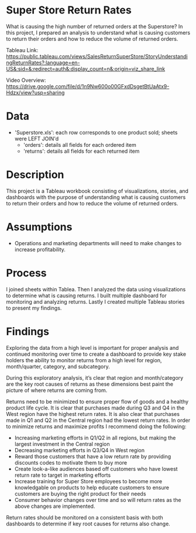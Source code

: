 # Super Store Return Rates
What is causing the high number of returned orders at the Superstore? In this project, I prepared an analysis to understand what is causing customers to return their orders and how to reduce the volume of returned orders.

Tableau Link: https://public.tableau.com/views/SalesReturnSuperStore/StoryUnderstandingReturnRates?:language=en-US&:sid=&:redirect=auth&:display_count=n&:origin=viz_share_link

Video Overview: https://drive.google.com/file/d/1n9Nw600o00GFxdDsgetBtUaAtx9-Hdzx/view?usp=sharing


# Data
* 'Superstore.xls': each row corresponds to one product sold; sheets were LEFT JOIN'd
  * 'orders': details all fields for each ordered item
  * 'returns': details all fields for each returned item
 
# Description
This project is a Tableau workbook consisting of visualizations, stories, and dashboards with the purpose of understanding what is causing customers to return their orders and how to reduce the volume of returned orders.

# Assumptions
* Operations and marketing departments will need to make changes to increase profitability.

# Process
I joined sheets within Tablea. Then I analyzed the data using visualizations to determine what is causing returns. I built multiple dashboard for monitoring and analyzing returns. Lastly I created multiple Tableau stories to present my findings.

# Findings
Exploring the data from a high level is important for proper analysis and continued monitoring over time to create a dashboard to provide key stake holders the ability to monitor returns from a high level for region, month/quarter, category, and subcategory. 

During this exploratory analysis, it’s clear that region and month/category are the key root causes of returns as these dimensions best paint the picture of where returns are coming from.

Returns need to be minimized to ensure proper flow of goods and a healthy product life cycle. It is clear that purchases made during Q3 and Q4 in the West region have the highest return rates. It is also clear that purchases made in Q1 and Q2 in the Central region had the lowest return rates. In order to minimize returns and maximize profits I recommend doing the following:

* Increasing marketing efforts in Q1/Q2 in all regions, but making the largest investment in the Central region
* Decreasing marketing efforts in Q3/Q4 in West region
* Reward those customers that have a low return rate by providing discounts codes to motivate them to buy more
* Create look-a-like audiences based off customers who have lowest return rate to target in marketing efforts
* Increase training for Super Store employees to become more knowledgable on products to help educate customers to ensure customers are buying the right product for their needs
* Consumer behavior changes over time and so will return rates as the above changes are implemented.

Return rates should be monitored on a consistent basis with both dashboards to determine if key root causes for returns also change.
